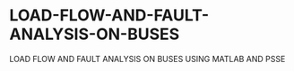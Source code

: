 # LOAD-FLOW-AND-FAULT-ANALYSIS-ON-BUSES
LOAD FLOW AND FAULT ANALYSIS ON BUSES USING MATLAB AND PSSE
